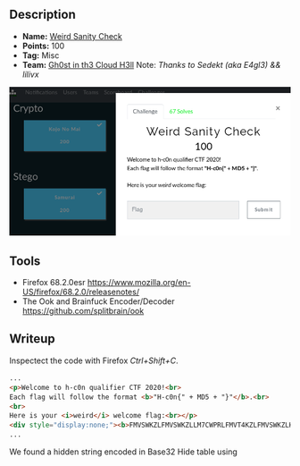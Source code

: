 ## Description
* **Name:** [Weird Sanity Check](https://ctf.h-c0n.com/challenges#Weird%20Sanity%20Check
)
* **Points:** 100
* **Tag:** Misc
* **Team:** [Gh0st in th3 Cloud H3ll](https://ctf.h-c0n.com/teams/46) Note: *Thanks to Sedekt (aka E4gl3) && lilivx*

<p align="center">
<img src="hc0n2020quals-Challenge-Wellcome_Weird_Sanity_Check_.png"/>
</p>

## Tools
* Firefox 68.2.0esr https://www.mozilla.org/en-US/firefox/68.2.0/releasenotes/
* The Ook and Brainfuck Encoder/Decoder https://github.com/splitbrain/ook

## Writeup
Inspectect the code with Firefox *Ctrl+Shift+C*.

```html
...
<p>Welcome to h-c0n qualifier CTF 2020!<br>
Each flag will follow the format <b>"H-c0n{" + MD5 + "}"</b>.<br>
<br>
Here is your <i>weird</i> welcome flag:<br></p>
<div style="display:none;"><b>FMVSWKZLFMVSWKZLLM7CWPRLFMVT4KZLFMVSWKZLHYVSWKZLFMVSWKZLFM6DYPB4FVOT4PR6FMVS4PBLFMVSWKZLFMVSWKZLFMVSWKZOHY7C2LR4HQVSWKZOHY7CWKZLFMVSWKZLFMVSWLRLFMVSWKZLFMVSWKZLFMVS4PB4FMVSWKZLFMVSWLRNFUWS2LJOFUXC2LRLFMVSWKZLFMXD4KZLFMVSWKZLFMVSWKZLFMVSWKZLFMVSWKZLFMVSWLRLFMXDYLJNFUWS2LRLFY7C4PBNFUWS4KZLFMVSWKZLFYWS2LJNFUXCWLR6FY6C2LJOFMVSWKZOFMXCWLRNFUWS2LJNFUXD4KZLFMXC2LR4FMVSWLR6FUWS2LRLFMXCWLR4FMVSWKZLFYWS2LJNFUWS2LJOFMVSWKZLFMVS4PROFY6C2LJNFUXD4PRLFMXA====</b></div>
...
```
We found a hidden string encoded in Base32 Hide table using <div style = "display: none">. Which in turn hides another obfuscated chain with an esoteric programming language called ["Brainfuck"] (https://esolangs.org/wiki/Brainfuck)

```python
printf 'FMVSWKZLFMVSWKZLLM7CWPRLFMVT4KZLFMVSWKZLHYVSWKZLFMVSWKZLFM6DYPB4FVOT4PR6FMVS4PBLFMVSWKZLFMVSWKZLFMVSWKZOHY7C2LR4HQVSWKZOHY7CWKZLFMVSWKZLFMVSWLRLFMVSWKZLFMVSWKZLFMVS4PB4FMVSWKZLFMVSWLRNFUWS2LJOFUXC2LRLFMVSWKZLFMXD4KZLFMVSWKZLFMVSWKZLFMVSWKZLFMVSWKZLFMVSWLRLFMXDYLJNFUWS2LRLFY7C4PBNFUWS4KZLFMVSWKZLFYWS2LJNFUXCWLR6FY6C2LJOFMVSWKZOFMXCWLRNFUWS2LJNFUXD4KZLFMXC2LR4FMVSWLR6FUWS2LRLFMXCWLR4FMVSWKZLFYWS2LJNFUWS2LJOFMVSWKZLFMVS4PROFY6C2LJNFUXD4PRLFMXA====' | base32 -d
++++++++++[>+>+++>+++++++>++++++++++<<<<-]>>>++.<+++++++++++++++.>>-.<<+++.>>+++++++++++.+++++++++++++.<<++++++++.-----.-.-.+++++++.>+++++++++++++++++++++++++.++.<-----.+.>.<---.+++++++.-----.+.>.<--.++++.+.+.-------.>+++.-.<+++.>---.++.+.<+++++.--------.+++++++.>..<----.>>++.
```
Visited https://www.splitbrain.org/_static/ook/ to decode the Flag

<p align="center">
<img src="hc0n2020quals-Challenge-Wellcome_Weird_Sanity_Check_decode_flag.png"/>
</p>

Found : Welcome
(hash = 83218ac34c1834c26781fe4bde918ee4)

### Flag

`H-c0n{83218ac34c1834c26781fe4bde918ee4}`

<p align="center">
<img src="hc0n2020quals-Challenge-Wellcome_Weird_Sanity_Check.gif"/>
</p>
